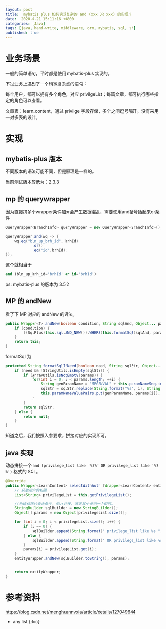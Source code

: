 ```yaml
---
layout: post
title:  mybatis plus 如何实现复杂的 and (xxx OR xxx) 的实现？
date:  2020-6-21 15:11:16 +0800
categories: [Java]
tags: [java, hand-write, middleware, orm, mybatis, sql, sh]
published: true
---
```


# 业务场景

一般的简单语句，平时都是使用 mybatis-plus 实现的。

不过业务上遇到了一个稍微复杂点的语句：

每个用户，都可以拥有多个角色，对应 privilgeList；每篇文章，都可执行哪些指定的角色可以查看。

文章表：learn_content，通过 privilge 字段存储，多个之间逗号隔开。没有采用一对多表的设计。



# 实现

## mybatis-plus 版本

不同版本的语法可能不同，但是原理是一样的。

当前测试版本较低为：2.3.3

## mp 的 querywrapper

因为直接拼多个wrapper条件加or会产生数据混乱，需要使用and括号括起来or条件

```java
QueryWrapper<BranchInfo> queryWrapper = new QueryWrapper<BranchInfo>();

queryWrapper.and(wq -> {
    wq.eq("bln_up_brh_id", brhId)
            .or()
            .eq("id",brhId);
});
```


这个就相当于 

```sql
and (bln_up_brh_id='brhId' or id='brhId')
```

ps: mybatis-plus 的版本为 3.5.2

## MP 的 andNew

看了下 MP 对应的 andNew 的语法。

```java
public Wrapper<T> andNew(boolean condition, String sqlAnd, Object... params) {
    if (condition) {
        ((SqlPlus)this.sql.AND_NEW()).WHERE(this.formatSql(sqlAnd, params));
    }
    return this;
}
```

formatSql 为：

```java
protected String formatSqlIfNeed(boolean need, String sqlStr, Object... params) {
    if (need && !StringUtils.isEmpty(sqlStr)) {
        if (ArrayUtils.isNotEmpty(params)) {
            for(int i = 0; i < params.length; ++i) {
                String genParamName = "MPGENVAL" + this.paramNameSeq.incrementAndGet();
                sqlStr = sqlStr.replace(String.format("%s", i), String.format("#%s.paramNameValuePairs.%s", this.getParamAlias(), genParamName));
                this.paramNameValuePairs.put(genParamName, params[i]);
            }
        }
        return sqlStr;
    } else {
        return null;
    }
}
```

知道之后，我们按照入参要求，拼接对应的实现即可。

## java 实现

动态拼接一个 `and (privilege_list like '%?%' OR privilege_list like '%?%')` 格式的 SQL。

```java
@Override
public Wrapper<LearnContent> selectWithAuth (Wrapper<LearnContent> entityWrapper) {
    // 获取用户的权限
    List<String> privilegeList = this.getPrivilegeList();

    //构造权限的查询条件，用or连接，满足其中任何一个即可。
    StringBuilder sqlBuilder = new StringBuilder();
    Object[] params = new Object[privilegeList.size()];

    for (int i = 0; i < privilegeList.size(); i++) {
        if (i == 0) {
            sqlBuilder.append(String.format(" privilege_list like %s ", "'%" + privilegeList.get(i) + "%'"));
        } else {
            sqlBuilder.append(String.format(" OR privilege_list like %s ", "'%" + privilegeList.get(i) + "%'"));
        }
        params[i] = privilegeList.get(i);
    }
    entityWrapper.andNew(sqlBuilder.toString(), params);


    return entityWrapper;
}
```

# 参考资料

https://blog.csdn.net/menghuannvxia/article/details/127049644

* any list
{:toc}